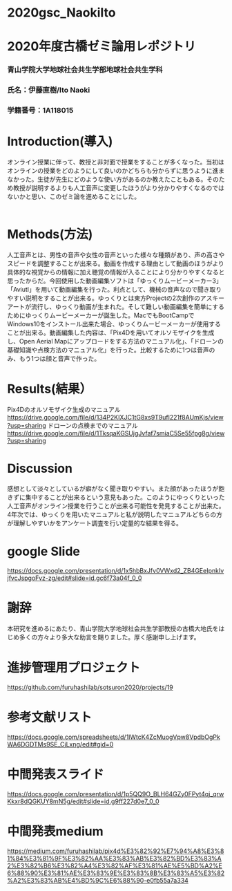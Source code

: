 # 2020gsc_NaokiIto
# 2020年度古橋ゼミ論用レポジトリ
### 青山学院大学地球社会共生学部地球社会共生学科
### 氏名：伊藤直樹/Ito Naoki
### 学籍番号：1A118015

# Introduction(導入)
オンライン授業に伴って、教授と非対面で授業をすることが多くなった。当初はオンラインの授業をどのようにして良いのかどちらも分からずに思うように進まなかった。生徒が先生にどのような使い方があるのか教えたこともある。そのため教授が説明するよりも人工音声に変更したほうがより分かりやすくなるのではないかと思い、このゼミ論を進めることにした。
 <br>
 <br>
 # Methods(方法)
 人工音声とは、男性の音声や女性の音声といった様々な種類があり、声の高さやスピードを調整することが出来る。動画を作成する理由として動画のほうがより具体的な視覚からの情報に加え聴覚の情報が入ることにより分かりやすくなると思ったからだ。今回使用した動画編集ソフトは「ゆっくりムービーメーカー3」「Aviutl」を用いて動画編集を行った。利点として、機械の音声なので聞き取りやすい説明をすることが出来る。ゆっくりとは東方Projectの2次創作のアスキーアートが流行し、ゆっくり動画が生まれた。そして難しい動画編集を簡単にするためにゆっくりムービーメーカーが誕生した。MacでもBootCampでWindows10をインストール出来た場合、ゆっくりムービーメーカーが使用することが出来る。動画編集した内容は、「Pix4Dを用いてオルソモザイクを生成し、Open Aerial Mapにアップロードをする方法のマニュアル化」、「ドローンの基礎知識や点検方法のマニュアル化」を行った。比較するために1つは音声のみ、もう1つは顔と音声で作った。
<br>
# Results(結果）
Pix4Dのオルソモザイク生成のマニュアル
https://drive.google.com/file/d/134P2KIXJC1tG8xs9T9ufl221f8AUmKjs/view?usp=sharing
ドローンの点検までのマニュアル
https://drive.google.com/file/d/1TksqaKGSUjgJvfaf7smiaC5Se55fpg8g/view?usp=sharing
<br>
# Discussion
感想として淡々としているが癖がなく聞き取りやすい。また顔があったほうが飽きずに集中することが出来るという意見もあった。このようにゆっくりといった人工音声がオンライン授業を行うことが出来る可能性を発見することが出来た。4年次では、ゆっくりを用いたマニュアルと私が説明したマニュアルどちらの方が理解しやすいかをアンケート調査を行い定量的な結果を得る。
# google Slide
https://docs.google.com/presentation/d/1x5hbBxJfv0VWxd2_ZB4GEeIpnkIvjfvcJspgoFvz-zg/edit#slide=id.gc6f73a04f_0_0
# 謝辞
本研究を進めるにあたり、青山学院大学地球社会共生学部教授の古橋大地氏をはじめ多くの方々より多大な助言を賜りました。厚く感謝申し上げます。
# 進捗管理用プロジェクト
https://github.com/furuhashilab/sotsuron2020/projects/19
# 参考文献リスト
https://docs.google.com/spreadsheets/d/1lWtcK4ZcMuogVpw8VpdbOgPkWA6DGDTMs9SE_CjLxng/edit#gid=0
# 中間発表スライド
https://docs.google.com/presentation/d/1p5QQ9O_BLH64GZy0FPyt4qj_qrwKkxr8dQGKUY8mN5g/edit#slide=id.g9ff227d0e7_0_0
# 中間発表medium
https://medium.com/furuhashilab/pix4d%E3%82%92%E7%94%A8%E3%81%84%E3%81%9F%E3%82%AA%E3%83%AB%E3%82%BD%E3%83%A2%E3%82%B6%E3%82%A4%E3%82%AF%E3%81%AE%E5%BD%A2%E6%88%90%E3%81%AE%E3%83%9E%E3%83%8B%E3%83%A5%E3%82%A2%E3%83%AB%E4%BD%9C%E6%88%90-e0fb55a7a334

